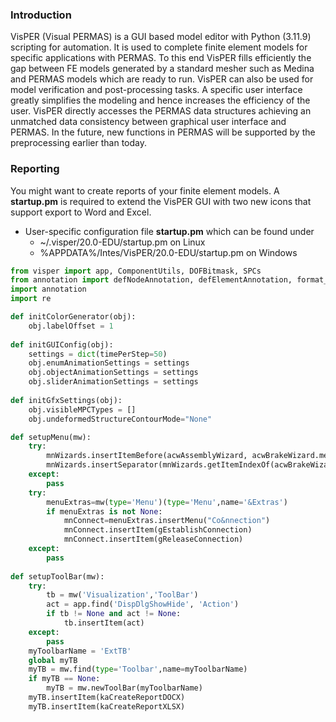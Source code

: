### Introduction

VisPER (Visual PERMAS) is a GUI based model editor with Python (3.11.9) scripting for automation. 
It is used to complete finite element models for specific applications with PERMAS. 
To this end VisPER fills efficiently the gap between FE models generated by a standard mesher such as Medina and PERMAS models which are ready to run. 
VisPER can also be used for model verification and post-processing tasks.
A specific user interface greatly simplifies the modeling and hence increases the efficiency of the user. 
VisPER directly accesses the PERMAS data structures achieving an unmatched data consistency between graphical user interface and PERMAS. 
In the future, new functions in PERMAS will be supported by the preprocessing earlier than today.

### Reporting

You might want to create reports of your finite element models. A **startup.pm** is required to extend the VisPER GUI with two new icons that support export to Word and Excel.

*  User-specific configuration file **startup.pm** which can be found under
   + ~/.visper/20.0-EDU/startup.pm on Linux
   + %APPDATA%/Intes/VisPER/20.0-EDU/startup.pm on Windows
   

```python
from visper import app, ComponentUtils, DOFBitmask, SPCs
from annotation import defNodeAnnotation, defElementAnnotation, format_current_column
import annotation
import re

def initColorGenerator(obj):
    obj.labelOffset = 1
    
def initGUIConfig(obj):
    settings = dict(timePerStep=50)
    obj.enumAnimationSettings = settings
    obj.objectAnimationSettings = settings
    obj.sliderAnimationSettings = settings
    
def initGfxSettings(obj):
    obj.visibleMPCTypes = []
    obj.undeformedStructureContourMode="None"

def setupMenu(mw):
    try:
        mnWizards.insertItemBefore(acwAssemblyWizard, acwBrakeWizard.menuText)
        mnWizards.insertSeparator(mnWizards.getItemIndexOf(acwBrakeWizard.menuText))
    except:
        pass
    try:
        menuExtras=mw(type='Menu')(type='Menu',name='&Extras')
        if menuExtras is not None:
            mnConnect=menuExtras.insertMenu("Co&nnection")
            mnConnect.insertItem(gEstablishConnection)
            mnConnect.insertItem(gReleaseConnection)
    except:
        pass
    
def setupToolBar(mw):
    try:
        tb = mw('Visualization','ToolBar')
        act = app.find('DispDlgShowHide', 'Action')
        if tb != None and act != None:
            tb.insertItem(act)
    except:
        pass  
    myToolbarName = 'ExtTB'
    global myTB
    myTB = mw.find(type='Toolbar',name=myToolbarName)
    if myTB == None:
        myTB = mw.newToolBar(myToolbarName)
    myTB.insertItem(kaCreateReportDOCX)
    myTB.insertItem(kaCreateReportXLSX)
```
